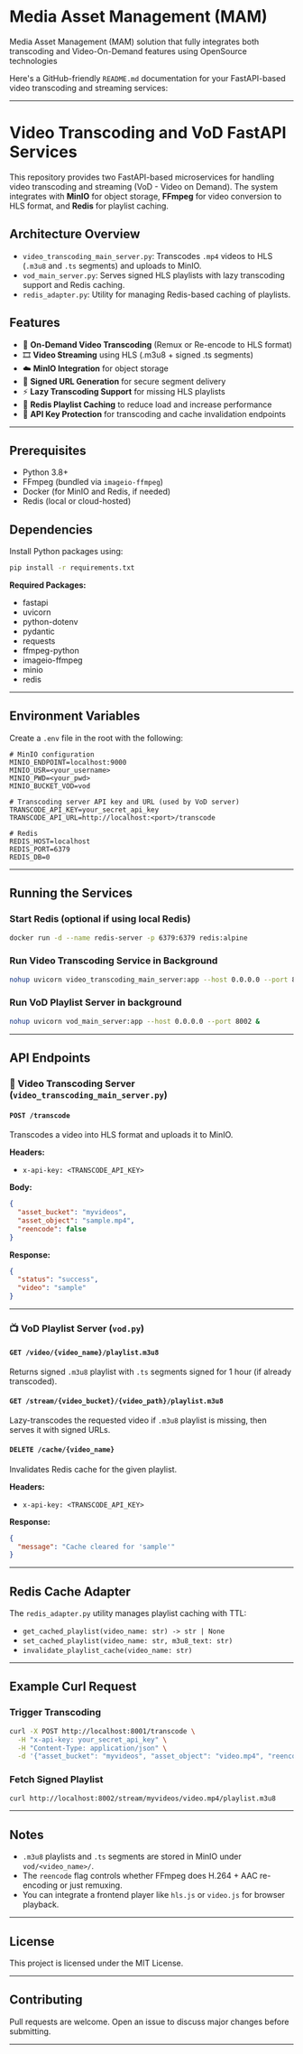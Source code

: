 # Media Asset Management (MAM)
Media Asset Management (MAM) solution that fully integrates both transcoding and Video-On-Demand features using OpenSource technologies

Here's a GitHub-friendly `README.md` documentation for your FastAPI-based video transcoding and streaming services:

---

# Video Transcoding and VoD FastAPI Services

This repository provides two FastAPI-based microservices for handling video transcoding and streaming (VoD - Video on Demand). The system integrates with **MinIO** for object storage, **FFmpeg** for video conversion to HLS format, and **Redis** for playlist caching.

## Architecture Overview

- `video_transcoding_main_server.py`: Transcodes `.mp4` videos to HLS (`.m3u8` and `.ts` segments) and uploads to MinIO.
- `vod_main_server.py`: Serves signed HLS playlists with lazy transcoding support and Redis caching.
- `redis_adapter.py`: Utility for managing Redis-based caching of playlists.

## Features

- 🔁 **On-Demand Video Transcoding** (Remux or Re-encode to HLS format)
- 🎞️ **Video Streaming** using HLS (.m3u8 + signed .ts segments)
- ☁️ **MinIO Integration** for object storage
- 🔐 **Signed URL Generation** for secure segment delivery
- ⚡ **Lazy Transcoding Support** for missing HLS playlists
- 🧠 **Redis Playlist Caching** to reduce load and increase performance
- 🔐 **API Key Protection** for transcoding and cache invalidation endpoints

---

## Prerequisites

- Python 3.8+
- FFmpeg (bundled via `imageio-ffmpeg`)
- Docker (for MinIO and Redis, if needed)
- Redis (local or cloud-hosted)

## Dependencies

Install Python packages using:

```bash
pip install -r requirements.txt
```

**Required Packages:**
- fastapi
- uvicorn
- python-dotenv
- pydantic
- requests
- ffmpeg-python
- imageio-ffmpeg
- minio
- redis

---

## Environment Variables

Create a `.env` file in the root with the following:

```env
# MinIO configuration
MINIO_ENDPOINT=localhost:9000
MINIO_USR=<your_username>
MINIO_PWD=<your_pwd>
MINIO_BUCKET_VOD=vod

# Transcoding server API key and URL (used by VoD server)
TRANSCODE_API_KEY=your_secret_api_key
TRANSCODE_API_URL=http://localhost:<port>/transcode

# Redis
REDIS_HOST=localhost
REDIS_PORT=6379
REDIS_DB=0

```

---

## Running the Services

### Start Redis (optional if using local Redis)

```bash
docker run -d --name redis-server -p 6379:6379 redis:alpine
```

### Run Video Transcoding Service in Background

```bash
nohup uvicorn video_transcoding_main_server:app --host 0.0.0.0 --port 8001 &
```

### Run VoD Playlist Server in background

```bash
nohup uvicorn vod_main_server:app --host 0.0.0.0 --port 8002 &
```

---

## API Endpoints

### 🎥 Video Transcoding Server (`video_transcoding_main_server.py`)

#### `POST /transcode`

Transcodes a video into HLS format and uploads it to MinIO.

**Headers:**
- `x-api-key: <TRANSCODE_API_KEY>`

**Body:**
```json
{
  "asset_bucket": "myvideos",
  "asset_object": "sample.mp4",
  "reencode": false
}
```

**Response:**
```json
{
  "status": "success",
  "video": "sample"
}
```

---

### 📺 VoD Playlist Server (`vod.py`)

#### `GET /video/{video_name}/playlist.m3u8`

Returns signed `.m3u8` playlist with `.ts` segments signed for 1 hour (if already transcoded).

#### `GET /stream/{video_bucket}/{video_path}/playlist.m3u8`

Lazy-transcodes the requested video if `.m3u8` playlist is missing, then serves it with signed URLs.

#### `DELETE /cache/{video_name}`

Invalidates Redis cache for the given playlist.

**Headers:**
- `x-api-key: <TRANSCODE_API_KEY>`

**Response:**
```json
{
  "message": "Cache cleared for 'sample'"
}
```

---

## Redis Cache Adapter

The `redis_adapter.py` utility manages playlist caching with TTL:

- `get_cached_playlist(video_name: str) -> str | None`
- `set_cached_playlist(video_name: str, m3u8_text: str)`
- `invalidate_playlist_cache(video_name: str)`

---

## Example Curl Request

### Trigger Transcoding

```bash
curl -X POST http://localhost:8001/transcode \
  -H "x-api-key: your_secret_api_key" \
  -H "Content-Type: application/json" \
  -d '{"asset_bucket": "myvideos", "asset_object": "video.mp4", "reencode": false}'
```

### Fetch Signed Playlist

```bash
curl http://localhost:8002/stream/myvideos/video.mp4/playlist.m3u8
```

---

## Notes

- `.m3u8` playlists and `.ts` segments are stored in MinIO under `vod/<video_name>/`.
- The `reencode` flag controls whether FFmpeg does H.264 + AAC re-encoding or just remuxing.
- You can integrate a frontend player like `hls.js` or `video.js` for browser playback.

---

## License

This project is licensed under the MIT License.

---

## Contributing

Pull requests are welcome. Open an issue to discuss major changes before submitting.

---
